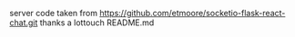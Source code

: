 server code taken from https://github.com/etmoore/socketio-flask-react-chat.git thanks a lottouch README.md
